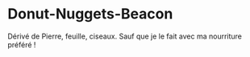 # Donut-Nuggets-Beacon
Dérivé de Pierre, feuille, ciseaux. Sauf que je le fait avec ma nourriture préféré !
